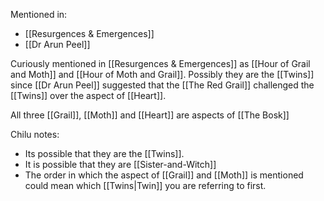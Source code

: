 Mentioned in:
- [[Resurgences & Emergences]]
- [[Dr Arun Peel]]

Curiously mentioned in [[Resurgences & Emergences]] as [[Hour of Grail and Moth]] and [[Hour of Moth and Grail]]. Possibly they are the [[Twins]] since [[Dr Arun Peel]] suggested that the [[The Red Grail]] challenged the [[Twins]] over the aspect of [[Heart]].

All three [[Grail]], [[Moth]] and [[Heart]] are aspects of [[The Bosk]]

Chilu notes:
- Its possible that they are the [[Twins]].
- It is possible that they are [[Sister-and-Witch]]
- The order in which the aspect of [[Grail]] and [[Moth]] is mentioned could mean which [[Twins|Twin]] you are referring to first.
